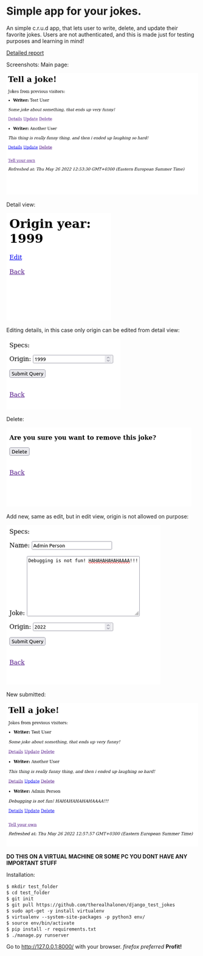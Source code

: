 # Simple app for your jokes.

An simple c.r.u.d app, that lets user to write, delete, and update their favorite jokes.
Users are not authenticated, and this is made just for testing purposes and learning in mind!

[Detailed report](https://github.com/therealhalonen/python_web_service/blob/master/pw3/report.md)

Screenshots:
Main page:

![Image 1](https://github.com/therealhalonen/python_web_service/blob/master/pw3/res/ss_main.png)

Detail view:

![Image 2](https://github.com/therealhalonen/python_web_service/blob/master/pw3/res/ss_details.png)

Editing details, in this case only origin can be edited from detail view:

![Image 1](https://github.com/therealhalonen/python_web_service/blob/master/pw3/res/ss_edit_detail.png)

Delete:

![Image 2](https://github.com/therealhalonen/python_web_service/blob/master/pw3/res/ss_delete.png)

Add new, same as edit, but in edit view, origin is not allowed on purpose:

![Image 1](https://github.com/therealhalonen/python_web_service/blob/master/pw3/res/ss_new.png)

New submitted:

![Image 2](https://github.com/therealhalonen/python_web_service/blob/master/pw3/res/ss_new_submitted.png)

**DO THIS ON A VIRTUAL MACHINE OR SOME PC YOU DONT HAVE ANY IMPORTANT STUFF**

Installation:
```
$ mkdir test_folder
$ cd test_folder
$ git init
$ git pull https://github.com/therealhalonen/django_test_jokes
$ sudo apt-get -y install virtualenv
$ virtualenv --system-site-packages -p python3 env/
$ source env/bin/activate
$ pip install -r requirements.txt
$ ./manage.py runserver
```
Go to http://127.0.0.1:8000/ with your browser. *firefox preferred*
**Profit!**
